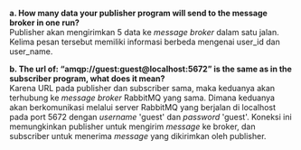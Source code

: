 **a. How many data your publisher program will send to the message broker in one run?**  
Publisher akan mengirimkan 5 data ke *message broker* dalam satu jalan. Kelima pesan tersebut memiliki informasi berbeda mengenai user_id dan user_name.

**b. The url of: “amqp://guest:guest@localhost:5672” is the same as in the subscriber program, what does it mean?**  
Karena URL pada publisher dan subscriber sama, maka keduanya akan terhubung ke *message broker* RabbitMQ yang sama. Dimana keduanya akan berkomunikasi melalui server RabbitMQ yang berjalan di localhost pada port 5672 dengan *username* 'guest' dan *password* 'guest'. Koneksi ini memungkinkan publisher untuk mengirim *message* ke broker, dan subscriber untuk menerima *message* yang dikirimkan oleh publisher.